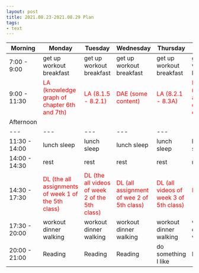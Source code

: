```yaml
---
layout: post
title: 2021.08.23-2021.08.29 Plan
tags:
- text
---   
```


| Morning | Monday | Tuesday | Wednesday | Thursday | Friday | Saturday | Sunday |
|---|---|---|---|---|---|---|---|
| 7:00 - 9:00  | get up workout breakfast | get up workout breakfast | get up workout breakfast | get up workout breakfast | get up workout breakfast | get up workout breakfast | get up workout breakfast |
| 9:00 - 11:30 | <font color=red>LA (knowledge graph of chapter 6th and 7th)| <font color=red> LA (8.1.5 - 8.2.1) | <font color=red> DAE (some content) | <font color=red > LA (8.2.1 - 8.3A) | <font color=red > DLP (the remaining all things of the class ) | do something I like | do something I like |
| Afternoon  |   |   |   |   |   |   |   |
|---|---|---|---|---|---|---|---|
| 11:30 - 14:00  | lunch sleep | lunch sleep | lunch sleep | lunch sleep | lunch sleep | lunch sleep | lunch sleep |
| 14:00 - 14:30  | rest | rest | rest | rest | rest | rest | rest |
| 14:30 - 17:30  | <font color=red >DL (the all assignments of week 1 of the 5th class) | <font color=red> DL (the all videos of week 2 of the 5th class) | <font color=red > DL (all assignment of wee 2 of 5th class) | <font color=red> DL (all videos of week 3 of 5th class) | <font color=red > LA (8.3B - 8.3C) | do something I like | do something I like |
| 17:30 - 20:00  | workout dinner walking | workout dinner walking | workout dinner walking | workout dinner walking | workout dinner walking | workout dinner walking | workout dinner walking |
| 20:00 - 21:00  | Reading | Reading | Reading | do something I like | Reading | Reading | do something I like |
